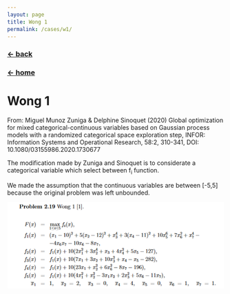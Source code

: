 ```yaml
---
layout: page
title: Wong 1
permalink: /cases/w1/
---
```

### [← back](/cases/)
### [← home](/index/)


# Wong 1
From: Miguel Munoz Zuniga & Delphine Sinoquet (2020) Global optimization for mixed categorical-continuous variables based on Gaussian process models with a randomized categorical space exploration step, INFOR: Information Systems and Operational Research, 58:2, 310-341, DOI: 10.1080/03155986.2020.1730677

The modification made by Zuniga and Sinoquet is to considerate a categorical variable which select between f<sub>i</sub> function. 

We made the assumption that the continuous variables are between [-5,5] because the original problem was left unbounded.

<img align="left" src="https://raw.githubusercontent.com/mixed-optimization-benchmark/mixed-optimization-benchmark.github.io/master/Cas%20test/Wong1.PNG" >
